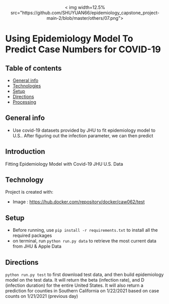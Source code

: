 <p align="center">< img width=12.5% src="https://github.com/SHUYUAN66/epidemiology_capstone_project-main-2/blob/master/others/07.png"></p >

# Using Epidemiology Model To Predict Case Numbers for COVID-19

## Table of contents
* [General info](#general-info)
* [Technologies](#technologies)
* [Setup](#setup)
* [Directions](#directions)
* [Processing](#in_processing)
## General info
- Use covid-19 datasets provided by JHU to fit epidemiology model to U.S.. After figuring out the infection parameter, we can then predict 

## Introduction
Fitting Epidemiology Model with Covid-19 JHU U.S. Data
## Technology
Project is created with:
* Image : https://hub.docker.com/repository/docker/caw062/test
## Setup
- Before running, use `pip install -r requirements.txt` to install all the required packages
- on terminal, run `python run.py data` to retrieve the most current data from JHU & Apple Data

## Directions
`python run.py test` to first download test data, and then build epidemiology model on the test data. 
It will return the beta (infection rate), and D (infection duration) for the entire United States.
It will also return a prediction for counties in Southern California on 1/22/2021 based on case counts on 1/21/2021 (previous day)
